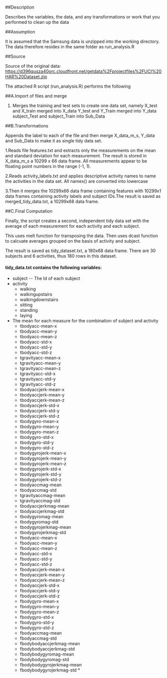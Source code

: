##Description 

Describes the variables, the data, and any transformations or work that you performed to clean up the data

##Assumption

It is assumed that the Samsung data is unzipped into the working directory. The data therefore resides in the same folder as run_analysis.R

##Source

Source of the original data: https://d396qusza40orc.cloudfront.net/getdata%2Fprojectfiles%2FUCI%20HAR%20Dataset.zip  

The attached R script (run_analysis.R) performs the following 

##A.Import of files and merge

1. Merges the training and test sets to create one data set, namely
X_test and X_train merged into X_data
Y_test and Y_Train merged into Y_data
subject_Test and subject_Train into Sub_Data

##B.Transformations

Appends the label to each of the file and then merge X_data_m_s, Y_data and Sub_Data to make it as single tidy data set.

1.Reads file features.txt and extracts only the measurements on the mean and standard deviation for each measurement.
The result is stored in X_data_m_s a 10299 x 66 data frame. All measurements appear to be floating point numbers in the range (-1, 1).

2.Reads activity_labels.txt and applies descriptive activity names to name the activities in the data set. All names() are converted into lowercase
 
3.Then it merges the 10299x66 data frame containing features with 10299x1 data frames containing activity labels and subject IDs.The result is saved as merged_tidy_data.txt, a 10299x68 data frame.

##C.Final Computation

Finally, the script creates a second, independent tidy data set with the average of each measurement for each activity and each subject.

This uses melt function for transposing the data. Then uses dcast function to calcuate averages grouped on the basis of activity and subject.

The result is saved as tidy_dataset.txt, a 180x68 data frame. There are 30 subjects and 6 activities, thus 180 rows in this dataset.

#### tidy_data.txt contains the following variables:
* subject -- The Id of each subject        
* activity
  * walking
  * walkingupstairs
  * walkingdownstairs
  * sitting
  * standing
  * laying				
* The mean for each measure for the combination of subject and activity
  * tbodyacc-mean-x
  * tbodyacc-mean-y
  * tbodyacc-mean-z
  * tbodyacc-std-x
  * tbodyacc-std-y
  * tbodyacc-std-z
  * tgravityacc-mean-x
  * tgravityacc-mean-y
  * tgravityacc-mean-z
  * tgravityacc-std-x
  * tgravityacc-std-y
  * tgravityacc-std-z
  * tbodyaccjerk-mean-x
  * tbodyaccjerk-mean-y
  * tbodyaccjerk-mean-z
  * tbodyaccjerk-std-x
  * tbodyaccjerk-std-y
  * tbodyaccjerk-std-z
  * tbodygyro-mean-x
  * tbodygyro-mean-y
  * tbodygyro-mean-z
  * tbodygyro-std-x
  * tbodygyro-std-y
  * tbodygyro-std-z
  * tbodygyrojerk-mean-x
  * tbodygyrojerk-mean-y
  * tbodygyrojerk-mean-z
  * tbodygyrojerk-std-x
  * tbodygyrojerk-std-y
  * tbodygyrojerk-std-z
  * tbodyaccmag-mean
  * tbodyaccmag-std
  * tgravityaccmag-mean
  * tgravityaccmag-std
  * tbodyaccjerkmag-mean
  * tbodyaccjerkmag-std
  * tbodygyromag-mean
  * tbodygyromag-std
  * tbodygyrojerkmag-mean
  * tbodygyrojerkmag-std
  * fbodyacc-mean-x
  * fbodyacc-mean-y
  * fbodyacc-mean-z
  * fbodyacc-std-x
  * fbodyacc-std-y
  * fbodyacc-std-z
  * fbodyaccjerk-mean-x
  * fbodyaccjerk-mean-y
  * fbodyaccjerk-mean-z
  * fbodyaccjerk-std-x
  * fbodyaccjerk-std-y
  * fbodyaccjerk-std-z
  * fbodygyro-mean-x
  * fbodygyro-mean-y
  * fbodygyro-mean-z
  * fbodygyro-std-x
  * fbodygyro-std-y
  * fbodygyro-std-z
  * fbodyaccmag-mean
  * fbodyaccmag-std
  * fbodybodyaccjerkmag-mean
  * fbodybodyaccjerkmag-std
  * fbodybodygyromag-mean
  * fbodybodygyromag-std
  * fbodybodygyrojerkmag-mean
  * fbodybodygyrojerkmag-std  * 

